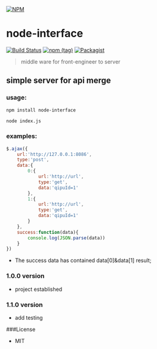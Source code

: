 [![NPM](https://nodei.co/npm/node-interface.png?compact=true)](https://nodei.co/npm/node-interface/)

# node-interface 
[![Build Status](https://travis-ci.org/xtx1130/node-interface.svg?branch=master)](https://www.npmjs.com/package/node-interface)
[![npm (tag)](https://img.shields.io/npm/v/npm/next.svg)](https://www.npmjs.com/package/node-interface)
[![Packagist](https://img.shields.io/packagist/l/doctrine/orm.svg)]()
> middle ware for front-engineer to server

## simple server for api merge

### usage:

```bash
npm install node-interface
```

```bash
node index.js
```

### examples:

```js
$.ajax({
	url:'http://127.0.0.1:8086',
	type:'post',
	data:{
		0:{
			url:'http://url',
			type:'get',
			data:'qipuId=1'
		},
		1:{
			url:'http://url',
			type:'get',
			data:'qipuId=1'
		}
	},
	success:function(data){
		console.log(JSON.parse(data))
	}
})
```
+ The success data has contained data[0]&data[1] result;

### 1.0.0 version 

+ project established

### 1.1.0 version

+ add testing

###License

+ MIT